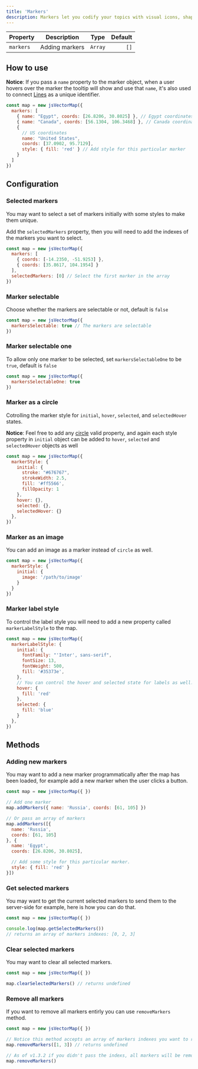 ```yaml
---
title: 'Markers'
description: Markers let you codify your topics with visual icons, shapes, or textual tags.
---
```


| Property      | Description    | Type          | Default       |
| :------------ | :-----------:  | :-----------: | ------------: |
| `markers`     | Adding markers | `Array`       | `[]`          |

## How to use
<!-- Register markers specifications, to get started with markers do the example below. -->

**Notice**: If you pass a `name` property to the marker object, when a user hovers over the marker the tooltip will show and use that `name`, it's also used to connect [Lines](lines) as a unique identifier.

```js
const map = new jsVectorMap({ 
  markers: [
    { name: "Egypt", coords: [26.8206, 30.8025] }, // Egypt coordinates
    { name: "Canada", coords: [56.1304, 106.3468] }, // Canada coordinates
    {
      // US coordinates
      name: "United States",
      coords: [37.0902, 95.7129],
      style: { fill: 'red' } // Add style for this particular marker
    }
  ]
})
```

## Configuration

### Selected markers
You may want to select a set of markers initially with some styles to make them unique.

Add the `selectedMarkers` property, then you will need to add the indexes of the markers you want to select.

```js
const map = new jsVectorMap({ 
  markers: [
    { coords: [-14.2350, -51.9253] },
    { coords: [35.8617, 104.1954] }
  ],
  selectedMarkers: [0] // Select the first marker in the array
})
```

### Marker selectable
Choose whether the markers are selectable or not, default is `false`

```js
const map = new jsVectorMap({ 
  markersSelectable: true // The markers are selectable
})
```

### Marker selectable one
To allow only one marker to be selected, set `markersSelectableOne` to be `true`, default is `false`

```js
const map = new jsVectorMap({ 
  markersSelectableOne: true
})
```

### Marker as a circle
Cotrolling the marker style for `initial`, `hover`, `selected`, and `selectedHover` states.

**Notice**: Feel free to add any [circle](https://developer.mozilla.org/en-US/docs/Web/SVG/Element/circle) valid property, and again each style property in `initial` object can be added to `hover`, `selected` and `selectedHover` objects as well

```js
const map = new jsVectorMap({ 
  markerStyle: {
    initial: {
      stroke: "#676767",
      strokeWidth: 2.5,
      fill: '#ff5566',
      fillOpacity: 1
    },
    hover: {},
    selected: {},
    selectedHover: {}
  },
})
```

### Marker as an image
You can add an image as a marker instead of `circle` as well.

```js
const map = new jsVectorMap({
  markerStyle: {
    initial: {
      image: '/path/to/image'
    }
  }
})
```

### Marker label style
To control the label style you will need to add a new property called `markerLabelStyle` to the map.

```js
const map = new jsVectorMap({ 
  markerLabelStyle: {
    initial: {
      fontFamily: "'Inter', sans-serif",
      fontSize: 13,
      fontWeight: 500,
      fill: '#35373e',
    },
    // You can control the hover and selected state for labels as well.
    hover: {
      fill: 'red'
    },
    selected: {
      fill: 'blue'
    }
  },
})
```

## Methods

### Adding new markers
You may want to add a new marker programmatically after the map has been loaded, for example add a new marker when the user clicks a button.

```js
const map = new jsVectorMap({ })

// Add one marker
map.addMarkers({ name: 'Russia', coords: [61, 105] })

// Or pass an array of markers
map.addMarkers([{
  name: 'Russia',
  coords: [61, 105]
}, {
  name: 'Egypt',
  coords: [26.8206, 30.8025],

  // Add some style for this particular marker.
  style: { fill: 'red' }
}])
```

### Get selected markers
You may want to get the current selected markers to send them to the server-side for example, here is how you can do that.

```js
const map = new jsVectorMap({ })

console.log(map.getSelectedMarkers())
// returns an array of markers indexes: [0, 2, 3]
```

### Clear selected markers
You may want to clear all selected markers.

```js
const map = new jsVectorMap({ })

map.clearSelectedMarkers() // returns undefined
```

### Remove all markers
If you want to remove all markers entirly you can use `removeMarkers` method.

```js
const map = new jsVectorMap({ })

// Notice this method accepts an array of markers indexes you want to remove
map.removeMarkers([1, 3]) // returns undefined

// As of v1.3.2 if you didn't pass the indexs, all markers will be removed
map.removeMarkers()
```